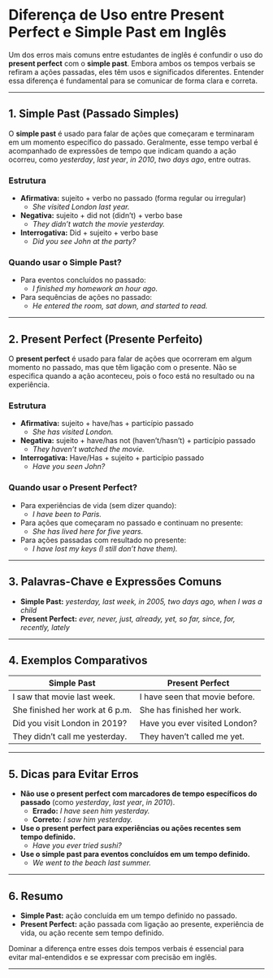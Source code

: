 
# Diferença de Uso entre Present Perfect e Simple Past em Inglês

Um dos erros mais comuns entre estudantes de inglês é confundir o uso do **present perfect** com o **simple past**. Embora ambos os tempos verbais se refiram a ações passadas, eles têm usos e significados diferentes. Entender essa diferença é fundamental para se comunicar de forma clara e correta.

---

## 1. Simple Past (Passado Simples)

O **simple past** é usado para falar de ações que começaram e terminaram em um momento específico do passado. Geralmente, esse tempo verbal é acompanhado de expressões de tempo que indicam quando a ação ocorreu, como *yesterday*, *last year*, *in 2010*, *two days ago*, entre outras.

### **Estrutura**
- **Afirmativa:** sujeito + verbo no passado (forma regular ou irregular)
  - *She visited London last year.*
- **Negativa:** sujeito + did not (didn’t) + verbo base
  - *They didn’t watch the movie yesterday.*
- **Interrogativa:** Did + sujeito + verbo base
  - *Did you see John at the party?*

### **Quando usar o Simple Past?**
- Para eventos concluídos no passado:
  - *I finished my homework an hour ago.*
- Para sequências de ações no passado:
  - *He entered the room, sat down, and started to read.*

---

## 2. Present Perfect (Presente Perfeito)

O **present perfect** é usado para falar de ações que ocorreram em algum momento no passado, mas que têm ligação com o presente. Não se especifica quando a ação aconteceu, pois o foco está no resultado ou na experiência.

### **Estrutura**
- **Afirmativa:** sujeito + have/has + particípio passado
  - *She has visited London.*
- **Negativa:** sujeito + have/has not (haven’t/hasn’t) + particípio passado
  - *They haven’t watched the movie.*
- **Interrogativa:** Have/Has + sujeito + particípio passado
  - *Have you seen John?*

### **Quando usar o Present Perfect?**
- Para experiências de vida (sem dizer quando):
  - *I have been to Paris.*
- Para ações que começaram no passado e continuam no presente:
  - *She has lived here for five years.*
- Para ações passadas com resultado no presente:
  - *I have lost my keys (I still don’t have them).*

---

## 3. Palavras-Chave e Expressões Comuns

- **Simple Past:** *yesterday, last week, in 2005, two days ago, when I was a child*
- **Present Perfect:** *ever, never, just, already, yet, so far, since, for, recently, lately*

---

## 4. Exemplos Comparativos

| Simple Past                        | Present Perfect                        |
|-------------------------------------|----------------------------------------|
| I saw that movie last week.         | I have seen that movie before.         |
| She finished her work at 6 p.m.     | She has finished her work.             |
| Did you visit London in 2019?       | Have you ever visited London?          |
| They didn’t call me yesterday.      | They haven’t called me yet.            |

---

## 5. Dicas para Evitar Erros

- **Não use o present perfect com marcadores de tempo específicos do passado** (como *yesterday*, *last year*, *in 2010*).
  - **Errado:** *I have seen him yesterday.*
  - **Correto:** *I saw him yesterday.*
- **Use o present perfect para experiências ou ações recentes sem tempo definido.**
  - *Have you ever tried sushi?*
- **Use o simple past para eventos concluídos em um tempo definido.**
  - *We went to the beach last summer.*

---

## 6. Resumo

- **Simple Past:** ação concluída em um tempo definido no passado.
- **Present Perfect:** ação passada com ligação ao presente, experiência de vida, ou ação recente sem tempo definido.

Dominar a diferença entre esses dois tempos verbais é essencial para evitar mal-entendidos e se expressar com precisão em inglês.

---
```
